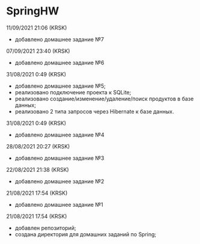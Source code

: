 # SpringHW
11/09/2021 21:06 (KRSK)
- добавлено домашнее задание №7

07/09/2021 23:40 (KRSK)
- добавлено домашнее задание №6

31/08/2021 0:49 (KRSK)
- добавлено домашнее задание №5;
- реализовано подключение проекта к SQLite;
- реализовано создание/изменение/удаление/поиск продуктов в базе данных;
- реализовано 2 типа запросов через Hibernate к базе данных.

31/08/2021 0:49 (KRSK)
- добавлено домашнее задание №4

28/08/2021 20:27 (KRSK)
- добавлено домашнее задание №3

22/08/2021 21:38 (KRSK)
- добавлено домашнее задание №2

21/08/2021 17:54 (KRSK)
- добавлено домашнее задание №1

21/08/2021 17.54 (KRSK)
- добавлен репозиторий;
- создана директория для домашних заданий по Spring;
